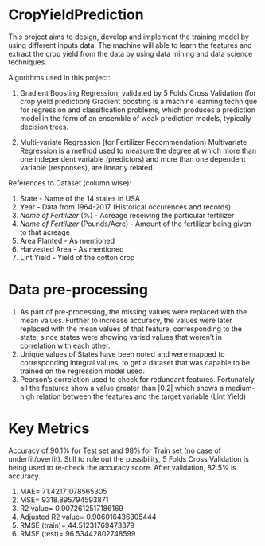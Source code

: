 # CropYieldPrediction
This project aims to design, develop and implement the training model by using different inputs data. The machine will able to learn the features and extract the crop yield from the data by using data mining and data science techniques.

Algorithms used in this project:
1. Gradient Boosting Regression, validated by 5 Folds Cross Validation (for crop yield prediction)
Gradient boosting is a machine learning technique for regression and classification problems, which produces a prediction model in the form of an ensemble of weak prediction models, typically decision trees.

2. Multi-variate Regression (for Fertilizer Recommendation)
Multivariate Regression is a method used to measure the degree at which more than one independent variable (predictors) and more than one dependent variable (responses), are linearly related.

References to Dataset (column wise):
1. State - Name of the 14 states in USA
2. Year - Data from 1964-2017 (Historical occurences and records)
3. _Name of Fertilizer_ (%) - Acreage receiving the particular fertilizer
4. _Name of Fertilizer_ (Pounds/Acre) - Amount of the fertilizer being given to that acreage
5. Area Planted - As mentioned
6. Harvested Area - As mentioned
7. Lint Yield - Yield of the cotton crop

# Data pre-processing
1. As part of pre-processing, the missing values were replaced with the mean values. Further to increase accuracy, the values were later replaced with the mean values of that feature, corresponding to the state; since states were showing varied values that weren’t in correlation with each other. 
2. Unique values of States have been noted and were mapped to corresponding integral values, to get a dataset that was capable to be trained on the regression model used. 
3. Pearson’s correlation used to check for redundant features. Fortunately, all the features show a value greater than |0.2| which shows a medium-high relation between the features and the target variable (Lint Yield)

# Key Metrics
Accuracy of 90.1% for Test set and 98% for Train set (no case of underfit/overfit). Still to rule out the possibility, 5 Folds Cross Validation is being used to re-check the accuracy score. After validation, 82.5% is accuracy.
1. MAE=  71.42171078565305
2. MSE=  9318.895794593871
3. R2 value=  0.9072612517186169
4. Adjusted R2 value=  0.906016436305444
5. RMSE (train)=  44.51231769473379
6. RMSE (test)=  96.53442802748599
